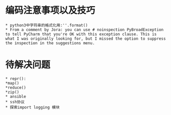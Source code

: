 # 编码注意事项以及技巧
    * python3中字符串的格式化用:''.format()
    * From a comment by Jora: you can use # noinspection PyBroadException to tell PyCharm that you're OK with this exception clause. This is what I was originally looking for, but I missed the option to suppress the inspection in the suggestions menu.
    
# 待解决问题
    * repr(): 
    *map()
    *reduce() 
    *zip()
    * ansible
    * ssh协议
    * 探索import logging 模块
    
    
    
    